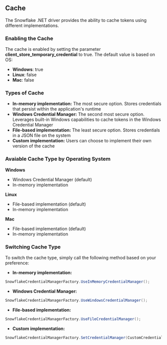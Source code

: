 ## Cache

The Snowflake .NET driver provides the ability to cache tokens using different implementations.

### Enabling the Cache

The cache is enabled by setting the parameter **client_store_temporary_credential** to true. The default value is based on OS:
- **Windows**: true
- **Linux**: false
- **Mac**: false

### Types of Cache
- **In-memory implementation:** The most secure option. Stores credentials that persist within the application's runtime
- **Windows Credential Manager:** The second most secure option. Leverages built-in Windows capabilities to cache tokens in the Windows Credential Manager
- **File-based implementation:** The least secure option. Stores credentials in a JSON file on the system
- **Custom implementation:** Users can choose to implement their own version of the cache

### Avaiable Cache Type by Operating System
**Windows**
- Windows Credential Manager (default)
- In-memory implementation

**Linux**
- File-based implementation (default)
- In-memory implementation

**Mac**
- File-based implementation (default)
- In-memory implementation

### Switching Cache Type

To switch the cache type, simply call the following method based on your preference:
- **In-memory implementation:**
```cs
SnowflakeCredentialManagerFactory.UseInMemoryCredentialManager();
```
- **Windows Credential Manager:**
```cs
SnowflakeCredentialManagerFactory.UseWindowsCredentialManager();
```
- **File-based implementation:**
```cs
SnowflakeCredentialManagerFactory.UseFileCredentialManager();
```
- **Custom implementation:**
```cs
SnowflakeCredentialManagerFactory.SetCredentialManager(CustomCredentialManagerImplementation);
```
